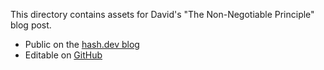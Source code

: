 This directory contains assets for David's "The Non-Negotiable Principle" blog post.

- Public on the [hash.dev blog](https://hash.dev/blog/one-principle)
- Editable on [GitHub](https://github.com/hashintel/hash/blob/main/sites/hashdev/src/_pages/blog/0003_one-principle.mdx)
